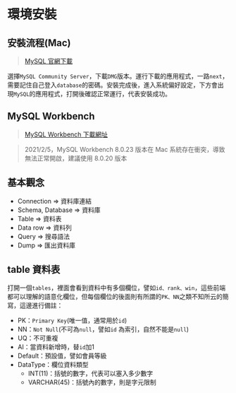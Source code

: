 # 環境安裝

## 安裝流程(Mac)
> [MySQL 官網下載](https://dev.mysql.com/downloads/)

選擇`MySQL Community Server`，下載`DMG`版本。運行下載的應用程式，一路`next`，需要記住自己登入`database`的密碼。安裝完成後，進入系統偏好設定，下方會出現`MySQL`的應用程式，打開後確認正常運行，代表安裝成功。
## MySQL Workbench
> [MySQL Workbench 下載網址](https://dev.mysql.com/downloads/workbench/)

> 2021/2/5，MySQL Workbench 8.0.23 版本在 Mac 系統存在衝突，導致無法正常開啟，建議使用 8.0.20 版本
## 基本觀念
- Connection => 資料庫連結
- Schema, Database => 資料庫
- Table => 資料表
- Data row => 資料列
- Query => 搜尋語法
- Dump => 匯出資料庫
## table 資料表
打開一個`tables`，裡面會看到資料中有多個欄位，譬如`id、rank、win`，這些前端都可以理解的語意化欄位，但每個欄位的後面則有所謂的`PK、NN`之類不知所云的簡寫，這邊進行備註：
- PK：`Primary Key`(唯一值，通常用於`id`)
- NN：`Not Null`(不可為`null`，譬如`id` 為索引，自然不能是`null`)
- UQ：不可重複
- AI：當資料新增時，替`id`加1
- Default：預設值，譬如會員等級
- DataType：欄位資料類型
  - INT(11)：括號的數字，代表可以塞入多少數字
  - VARCHAR(45)：括號內的數字，則是字元限制